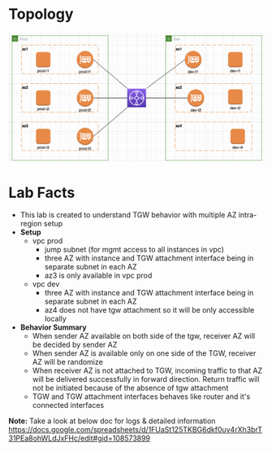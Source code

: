# Topology

![Topology](topology.png)

# Lab Facts

- This lab is created to understand TGW behavior with multiple AZ intra-region setup
- **Setup**
  - vpc prod
    - jump subnet (for mgmt access to all instances in vpc)
    - three AZ with instance and TGW attachment interface being in separate subnet in each AZ
    - az3 is only available in vpc prod
  - vpc dev
    - three AZ with instance and TGW attachment interface being in separate subnet in each AZ
    - az4 does not have tgw attachment so it will be only accessible locally
- **Behavior Summary**
  - When sender AZ available on both side of the tgw, receiver AZ will be decided by sender AZ
  - When sender AZ is available only on one side of the TGW, receiver AZ will be randomize
  - When receiver AZ is not attached to TGW, incoming traffic to that AZ will be delivered successfully in forward direction. Return traffic will not be initiated because of the absence of tgw attachment
  - TGW and TGW attachment interfaces behaves like router and it's connected interfaces

**Note:** Take a look at below doc for logs & detailed information https://docs.google.com/spreadsheets/d/1FUaSt125TKBG6dkf0uy4rXh3brT31PEa8ohWLdJxFHc/edit#gid=108573899
